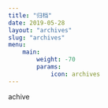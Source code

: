 ```yaml
---
title: "归档"
date: 2019-05-28
layout: "archives"
slug: "archives"
menu:
    main:
        weight: -70
        params: 
            icon: archives
---
```

achive
